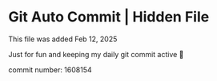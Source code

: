 # Git Auto Commit | Hidden File

This file was added Feb 12, 2025

Just for fun and keeping my daily git commit active 🤪

commit number: 1608154
